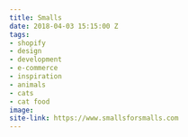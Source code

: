 ```yaml
---
title: Smalls
date: 2018-04-03 15:15:00 Z
tags:
- shopify
- design
- development
- e-commerce
- inspiration
- animals
- cats
- cat food
image: 
site-link: https://www.smallsforsmalls.com
---
```


